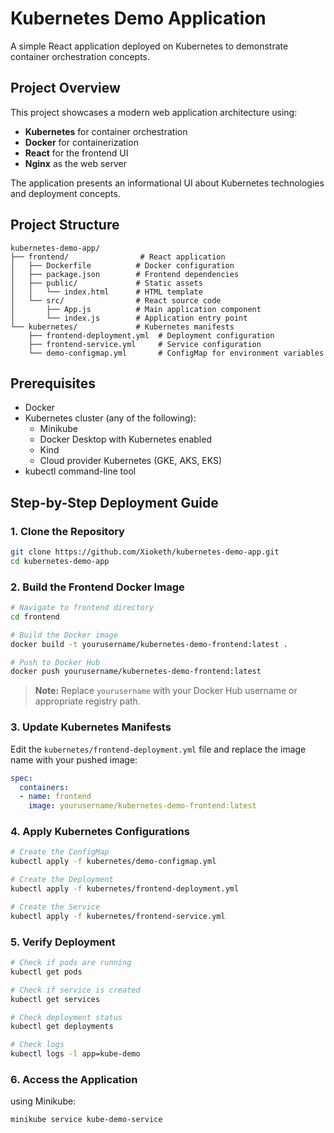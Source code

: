 # Kubernetes Demo Application

A simple React application deployed on Kubernetes to demonstrate container orchestration concepts.

## Project Overview

This project showcases a modern web application architecture using:
- **Kubernetes** for container orchestration
- **Docker** for containerization
- **React** for the frontend UI
- **Nginx** as the web server

The application presents an informational UI about Kubernetes technologies and deployment concepts.

## Project Structure

```
kubernetes-demo-app/
├── frontend/                # React application
│   ├── Dockerfile          # Docker configuration
│   ├── package.json        # Frontend dependencies
│   ├── public/             # Static assets
│   │   └── index.html      # HTML template
│   └── src/                # React source code
│       ├── App.js          # Main application component
│       └── index.js        # Application entry point
└── kubernetes/             # Kubernetes manifests
    ├── frontend-deployment.yml  # Deployment configuration
    ├── frontend-service.yml     # Service configuration
    └── demo-configmap.yml       # ConfigMap for environment variables
```

## Prerequisites

- Docker
- Kubernetes cluster (any of the following):
    - Minikube
    - Docker Desktop with Kubernetes enabled
    - Kind
    - Cloud provider Kubernetes (GKE, AKS, EKS)
- kubectl command-line tool

## Step-by-Step Deployment Guide

### 1. Clone the Repository

```bash
git clone https://github.com/Xioketh/kubernetes-demo-app.git
cd kubernetes-demo-app
```

### 2. Build the Frontend Docker Image

```bash
# Navigate to frontend directory
cd frontend

# Build the Docker image
docker build -t yourusername/kubernetes-demo-frontend:latest .

# Push to Docker Hub
docker push yourusername/kubernetes-demo-frontend:latest
```

> **Note:** Replace `yourusername` with your Docker Hub username or appropriate registry path.

### 3. Update Kubernetes Manifests

Edit the `kubernetes/frontend-deployment.yml` file and replace the image name with your pushed image:

```yaml
spec:
  containers:
  - name: frontend
    image: yourusername/kubernetes-demo-frontend:latest
```

### 4. Apply Kubernetes Configurations

```bash
# Create the ConfigMap
kubectl apply -f kubernetes/demo-configmap.yml

# Create the Deployment
kubectl apply -f kubernetes/frontend-deployment.yml

# Create the Service
kubectl apply -f kubernetes/frontend-service.yml
```

### 5. Verify Deployment

```bash
# Check if pods are running
kubectl get pods

# Check if service is created
kubectl get services

# Check deployment status
kubectl get deployments

# Check logs
kubectl logs -l app=kube-demo
```

### 6. Access the Application

using Minikube:
```bash
minikube service kube-demo-service
```
